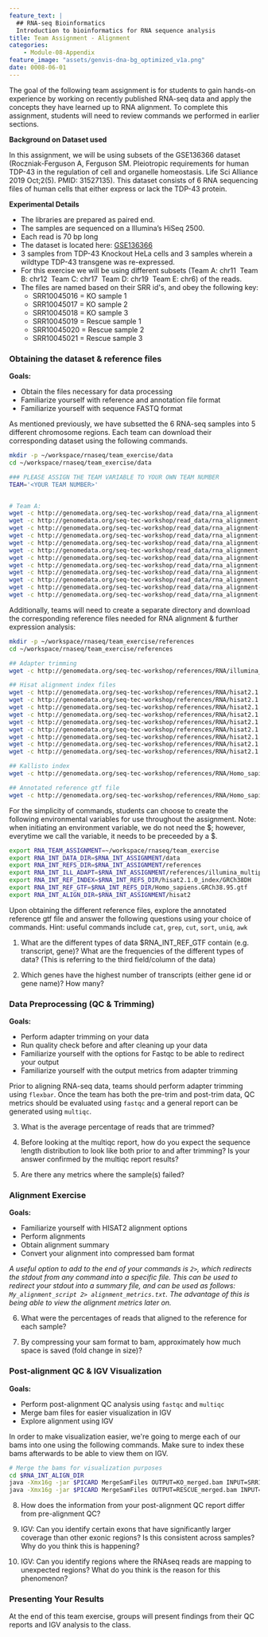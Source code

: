 ```yaml
---
feature_text: |
  ## RNA-seq Bioinformatics
  Introduction to bioinformatics for RNA sequence analysis
title: Team Assignment - Alignment
categories:
    - Module-08-Appendix
feature_image: "assets/genvis-dna-bg_optimized_v1a.png"
date: 0008-06-01
---
```


The goal of the following team assignment is for students to gain hands-on experience by working on recently published RNA-seq data and apply the concepts they have learned up to RNA alignment. To complete this assignment, students will need to review commands we performed in earlier sections.

**Background on Dataset used**

In this assignment, we will be using subsets of the GSE136366 dataset (Roczniak-Ferguson A, Ferguson SM. Pleiotropic requirements for human TDP-43 in the regulation of cell and organelle homeostasis. Life Sci Alliance 2019 Oct;2(5). PMID: 31527135). This dataset consists of 6 RNA sequencing files of human cells that either express or lack the TDP-43 protein.

**Experimental Details**

- The libraries are prepared as paired end.
- The samples are sequenced on a Illumina’s HiSeq 2500.
- Each read is 70 bp long
- The dataset is located here: [GSE136366](https://www.ncbi.nlm.nih.gov/geo/query/acc.cgi?acc=GSE136366)
- 3 samples from TDP-43 Knockout HeLa cells and 3 samples wherein a wildtype TDP-43 transgene was re-expressed.
- For this exercise we will be using different subsets (Team A: chr11  Team B: chr12  Team C: chr17  Team D: chr19  Team E: chr6) of the reads.
- The files are named based on their SRR id's, and obey the following key:
  - SRR10045016 = KO sample 1
  - SRR10045017 = KO sample 2
  - SRR10045018 = KO sample 3
  - SRR10045019 = Rescue sample 1
  - SRR10045020 = Rescue sample 2
  - SRR10045021 = Rescue sample 3


### Obtaining the dataset & reference files
**Goals:**

- Obtain the files necessary for data processing
- Familiarize yourself with reference and annotation file format
- Familiarize yourself with sequence FASTQ format

As mentioned previously, we have subsetted the 6 RNA-seq samples into 5 different chromosome regions. Each team can download their corresponding dataset using the following commands.
```bash
mkdir -p ~/workspace/rnaseq/team_exercise/data
cd ~/workspace/rnaseq/team_exercise/data

### PLEASE ASSIGN THE TEAM VARIABLE TO YOUR OWN TEAM NUMBER
TEAM='<YOUR TEAM NUMBER>'


# Team A:
wget -c http://genomedata.org/seq-tec-workshop/read_data/rna_alignment-de_exercise/dataset_${TEAM}/SRR10045016_1.fastq.gz
wget -c http://genomedata.org/seq-tec-workshop/read_data/rna_alignment-de_exercise/dataset_${TEAM}/SRR10045016_2.fastq.gz
wget -c http://genomedata.org/seq-tec-workshop/read_data/rna_alignment-de_exercise/dataset_${TEAM}/SRR10045017_1.fastq.gz
wget -c http://genomedata.org/seq-tec-workshop/read_data/rna_alignment-de_exercise/dataset_${TEAM}/SRR10045017_2.fastq.gz
wget -c http://genomedata.org/seq-tec-workshop/read_data/rna_alignment-de_exercise/dataset_${TEAM}/SRR10045018_1.fastq.gz
wget -c http://genomedata.org/seq-tec-workshop/read_data/rna_alignment-de_exercise/dataset_${TEAM}/SRR10045018_2.fastq.gz
wget -c http://genomedata.org/seq-tec-workshop/read_data/rna_alignment-de_exercise/dataset_${TEAM}/SRR10045019_1.fastq.gz
wget -c http://genomedata.org/seq-tec-workshop/read_data/rna_alignment-de_exercise/dataset_${TEAM}/SRR10045019_2.fastq.gz
wget -c http://genomedata.org/seq-tec-workshop/read_data/rna_alignment-de_exercise/dataset_${TEAM}/SRR10045020_1.fastq.gz
wget -c http://genomedata.org/seq-tec-workshop/read_data/rna_alignment-de_exercise/dataset_${TEAM}/SRR10045020_2.fastq.gz
wget -c http://genomedata.org/seq-tec-workshop/read_data/rna_alignment-de_exercise/dataset_${TEAM}/SRR10045021_1.fastq.gz
wget -c http://genomedata.org/seq-tec-workshop/read_data/rna_alignment-de_exercise/dataset_${TEAM}/SRR10045021_2.fastq.gz

```

Additionally, teams will need to create a separate directory and download the corresponding reference files needed for RNA alignment & further expression analysis:
```bash
mkdir -p ~/workspace/rnaseq/team_exercise/references
cd ~/workspace/rnaseq/team_exercise/references

## Adapter trimming
wget -c http://genomedata.org/seq-tec-workshop/references/RNA/illumina_multiplex.fa

## Hisat alignment index files
wget -c http://genomedata.org/seq-tec-workshop/references/RNA/hisat2.1.0_index/GRCh38DH
wget -c http://genomedata.org/seq-tec-workshop/references/RNA/hisat2.1.0_index/GRCh38DH.1.ht2
wget -c http://genomedata.org/seq-tec-workshop/references/RNA/hisat2.1.0_index/GRCh38DH.2.ht2
wget -c http://genomedata.org/seq-tec-workshop/references/RNA/hisat2.1.0_index/GRCh38DH.3.ht2
wget -c http://genomedata.org/seq-tec-workshop/references/RNA/hisat2.1.0_index/GRCh38DH.4.ht2
wget -c http://genomedata.org/seq-tec-workshop/references/RNA/hisat2.1.0_index/GRCh38DH.5.ht2
wget -c http://genomedata.org/seq-tec-workshop/references/RNA/hisat2.1.0_index/GRCh38DH.6.ht2
wget -c http://genomedata.org/seq-tec-workshop/references/RNA/hisat2.1.0_index/GRCh38DH.7.ht2
wget -c http://genomedata.org/seq-tec-workshop/references/RNA/hisat2.1.0_index/GRCh38DH.8.ht2

## Kallisto index
wget -c http://genomedata.org/seq-tec-workshop/references/RNA/Homo_sapiens.GRCh38.cdna.all.fa.kallisto.idx

## Annotated reference gtf file
wget -c http://genomedata.org/seq-tec-workshop/references/RNA/Homo_sapiens.GRCh38.95.gtf

```
For the simplicity of commands, students can choose to create the following environmental variables for use throughout the assignment.
Note: when initiating an environment variable, we do not need the $; however, everytime we call the variable, it needs to be preceeded by a $.

```bash
export RNA_TEAM_ASSIGNMENT=~/workspace/rnaseq/team_exercise
export RNA_INT_DATA_DIR=$RNA_INT_ASSIGNMENT/data
export RNA_INT_REFS_DIR=$RNA_INT_ASSIGNMENT/references
export RNA_INT_ILL_ADAPT=$RNA_INT_ASSIGNMENT/references/illumina_multiplex.fa
export RNA_INT_REF_INDEX=$RNA_INT_REFS_DIR/hisat2.1.0_index/GRCh38DH
export RNA_INT_REF_GTF=$RNA_INT_REFS_DIR/Homo_sapiens.GRCh38.95.gtf
export RNA_INT_ALIGN_DIR=$RNA_INT_ASSIGNMENT/hisat2
```
Upon obtaining the different reference files, explore the annotated reference gtf file and answer the following questions using your choice of commands.
Hint: useful commands include `cat`, `grep`, `cut`, `sort`, `uniq`, `awk`

1.  What are the different types of data $RNA_INT_REF_GTF contain (e.g. transcript, gene)? What are the frequencies of the different types of data? (This is referring to the third field/column of the data)

2. Which genes have the highest number of transcripts (either gene id or gene name)? How many?


### Data Preprocessing (QC & Trimming)

**Goals:**

- Perform adapter trimming on your data
- Run quality check before and after cleaning up your data
- Familiarize yourself with the options for Fastqc to be able to redirect your output
- Familiarize yourself with the output metrics from adapter trimming

Prior to aligning RNA-seq data, teams should perform adapter trimming using `flexbar`. Once the team has both the pre-trim and post-trim data, QC metrics should be evaluated using `fastqc` and a general report can be generated using `multiqc`.

3. What is the average percentage of reads that are trimmed?

4. Before looking at the multiqc report, how do you expect the sequence length distribution to look like both prior to and after trimming? Is your answer confirmed by the multiqc report results?

5. Are there any metrics where the sample(s) failed?

### Alignment Exercise

**Goals:**

- Familiarize yourself with HISAT2 alignment options
- Perform alignments
- Obtain alignment summary
- Convert your alignment into compressed bam format

*A useful option to add to the end of your commands is `2>`, which redirects the stdout from any command into a specific file. This can be used to redirect your stdout into a summary file, and can be used as follows: `My_alignment_script 2> alignment_metrics.txt`. The advantage of this is being able to view the alignment metrics later on.*

6. What were the percentages of reads that aligned to the reference for each sample?

7. By compressing your sam format to bam, approximately how much space is saved (fold change in size)?


### Post-alignment QC & IGV Visualization

**Goals:**

- Perform post-alignment QC analysis using `fastqc` and `multiqc`
- Merge bam files for easier visualization in IGV
- Explore alignment using IGV

In order to make visualization easier, we're going to merge each of our bams into one using the following commands. Make sure to index these bams afterwards to be able to view them on IGV.
```bash
# Merge the bams for visualization purposes
cd $RNA_INT_ALIGN_DIR
java -Xmx16g -jar $PICARD MergeSamFiles OUTPUT=KO_merged.bam INPUT=SRR10045016.bam INPUT=SRR10045017.bam INPUT=SRR10045018.bam
java -Xmx16g -jar $PICARD MergeSamFiles OUTPUT=RESCUE_merged.bam INPUT=SRR10045019.bam INPUT=SRR10045020.bam INPUT=SRR10045021.bam
```
8. How does the information from your post-alignment QC report differ from pre-alignment QC?

9. IGV: Can you identify certain exons that have significantly larger coverage than other exonic regions? Is this consistent across samples? Why do you think this is happening?  

10. IGV: Can you identify regions where the RNAseq reads are mapping to unexpected regions? What do you think is the reason for this phenomenon?

### Presenting Your Results
At the end of this team exercise, groups will present findings from their QC reports and IGV analysis to the class.
